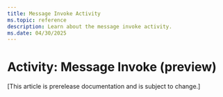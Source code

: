 ```yaml
---
title: Message Invoke Activity
ms.topic: reference
description: Learn about the message invoke activity.
ms.date: 04/30/2025
---
```


# Activity: Message Invoke (preview)

[This article is prerelease documentation and is subject to change.]
